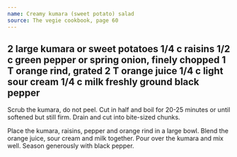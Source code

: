```yaml
---
name: Creamy kumara (sweet potato) salad
source: The vegie cookbook, page 60
---
```

2 large kumara or sweet potatoes
1/4 c raisins
1/2 c green pepper or spring onion, finely chopped
1 T orange rind, grated
2 T orange juice
1/4 c light sour cream
1/4 c milk
freshly ground black pepper
---
Scrub the kumara, do not peel.  Cut in half and boil for 20-25 minutes or until softened but still firm.  Drain and cut into bite-sized chunks.

Place the kumara, raisins, pepper and orange rind in a large bowl.  Blend the orange juice, sour cream and milk together.  Pour over the kumara and mix well.  Season generously with black pepper.

